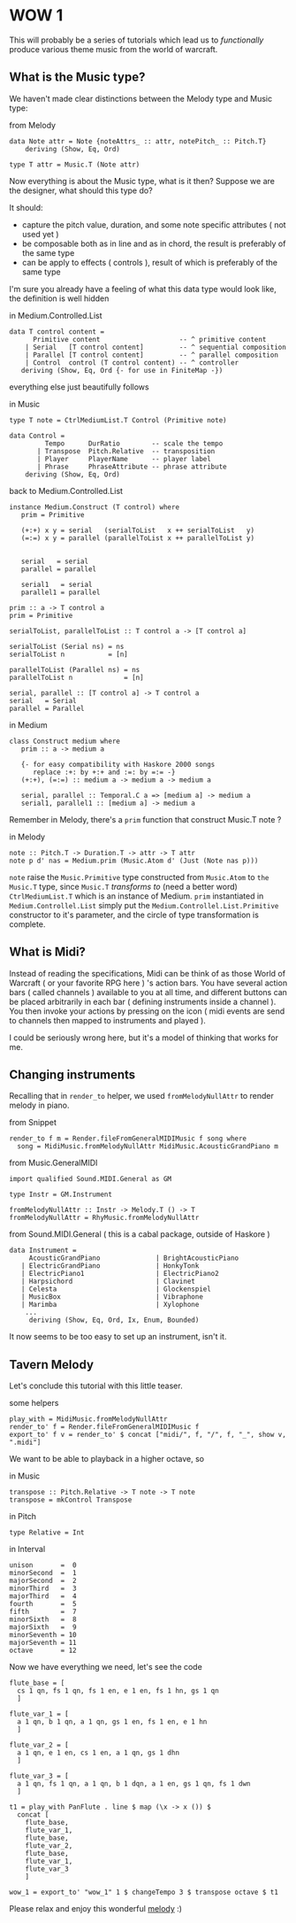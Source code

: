 WOW 1
=====

This will probably be a series of tutorials which lead us to _functionally_ produce various theme music from the world of warcraft.

What is the Music type?
----------------------

We haven't made clear distinctions between the Melody type and Music type:

from Melody

	data Note attr = Note {noteAttrs_ :: attr, notePitch_ :: Pitch.T}
	    deriving (Show, Eq, Ord)

	type T attr = Music.T (Note attr)

Now everything is about the Music type, what is it then? Suppose we are the designer, what should this type do?

It should:

* capture the pitch value, duration, and some note specific attributes ( not used yet )
* be composable both as in line and as in chord, the result is preferably of the same type
* can be apply to effects ( controls ), result of which is preferably of the same type

I'm sure you already have a feeling of what this data type would look like, the definition is well hidden

in Medium.Controlled.List

	data T control content =
	      Primitive content                    -- ^ primitive content
	    | Serial   [T control content]         -- ^ sequential composition
	    | Parallel [T control content]         -- ^ parallel composition
	    | Control  control (T control content) -- ^ controller
	   deriving (Show, Eq, Ord {- for use in FiniteMap -})

everything else just beautifully follows

in Music

	type T note = CtrlMediumList.T Control (Primitive note)
	
	data Control =
	         Tempo      DurRatio        -- scale the tempo
	       | Transpose  Pitch.Relative  -- transposition
	       | Player     PlayerName      -- player label
	       | Phrase     PhraseAttribute -- phrase attribute
	    deriving (Show, Eq, Ord)

back to Medium.Controlled.List

	instance Medium.Construct (T control) where
	   prim = Primitive

	   (+:+) x y = serial   (serialToList   x ++ serialToList   y)
	   (=:=) x y = parallel (parallelToList x ++ parallelToList y)


	   serial   = serial
	   parallel = parallel

	   serial1   = serial
	   parallel1 = parallel

	prim :: a -> T control a
	prim = Primitive

	serialToList, parallelToList :: T control a -> [T control a]

	serialToList (Serial ns) = ns
	serialToList n           = [n]

	parallelToList (Parallel ns) = ns
	parallelToList n             = [n]

	serial, parallel :: [T control a] -> T control a
	serial   = Serial
	parallel = Parallel

in Medium

	class Construct medium where
	   prim :: a -> medium a

	   {- for easy compatibility with Haskore 2000 songs
	      replace :+: by +:+ and :=: by =:= -}
	   (+:+), (=:=) :: medium a -> medium a -> medium a

	   serial, parallel :: Temporal.C a => [medium a] -> medium a
	   serial1, parallel1 :: [medium a] -> medium a

Remember in Melody, there's a `prim` function that construct Music.T note ?

in Melody

	note :: Pitch.T -> Duration.T -> attr -> T attr
	note p d' nas = Medium.prim (Music.Atom d' (Just (Note nas p)))

`note` raise the `Music.Primitive` type constructed from `Music.Atom` to `the Music.T` type, since `Music.T` _transforms to_ (need a better word) `CtrlMediumList.T` which is an instance of Medium. `prim` instantiated in `Medium.Controllel.List` simply put the `Medium.Controllel.List.Primitive` constructor to it's parameter, and the circle of type transformation is complete.


What is Midi?
--------------

Instead of reading the specifications, Midi can be think of as those World of Warcraft ( or your favorite RPG here ) 's action bars. You have several action bars ( called channels ) available to you at all time, and different buttons can be placed arbitrarily in each bar ( defining instruments inside a channel ). You then invoke your actions by pressing on the icon ( midi events are send to channels then mapped to instruments and played ).

I could be seriously wrong here, but it's a model of thinking that works for me.


Changing instruments
---------------------

Recalling that in `render_to` helper, we used `fromMelodyNullAttr` to render melody in piano.

from Snippet
	
	render_to f m = Render.fileFromGeneralMIDIMusic f song where
	  song = MidiMusic.fromMelodyNullAttr MidiMusic.AcousticGrandPiano m

from Music.GeneralMIDI

	import qualified Sound.MIDI.General as GM
	
	type Instr = GM.Instrument

	fromMelodyNullAttr :: Instr -> Melody.T () -> T
	fromMelodyNullAttr = RhyMusic.fromMelodyNullAttr


from Sound.MIDI.General ( this is a cabal package, outside of Haskore )

	data Instrument =
	     AcousticGrandPiano              | BrightAcousticPiano
	   | ElectricGrandPiano              | HonkyTonk
	   | ElectricPiano1                  | ElectricPiano2
	   | Harpsichord                     | Clavinet
	   | Celesta                         | Glockenspiel
	   | MusicBox                        | Vibraphone
	   | Marimba                         | Xylophone
		...
	     deriving (Show, Eq, Ord, Ix, Enum, Bounded)

It now seems to be too easy to set up an instrument, isn't it.

Tavern Melody
--------------

Let's conclude this tutorial with this little teaser.

some helpers

	play_with = MidiMusic.fromMelodyNullAttr
	render_to' f = Render.fileFromGeneralMIDIMusic f
	export_to' f v = render_to' $ concat ["midi/", f, "/", f, "_", show v, ".midi"]

We want to be able to playback in a higher octave, so

in Music

	transpose :: Pitch.Relative -> T note -> T note
	transpose = mkControl Transpose

in Pitch
	
	type Relative = Int
	
in Interval

	unison       =  0
	minorSecond  =  1
	majorSecond  =  2
	minorThird   =  3
	majorThird   =  4
	fourth       =  5
	fifth        =  7
	minorSixth   =  8
	majorSixth   =  9
	minorSeventh = 10
	majorSeventh = 11
	octave       = 12 

Now we have everything we need, let's see the code

	flute_base = [
	  cs 1 qn, fs 1 qn, fs 1 en, e 1 en, fs 1 hn, gs 1 qn
	  ]

	flute_var_1 = [
	  a 1 qn, b 1 qn, a 1 qn, gs 1 en, fs 1 en, e 1 hn
	  ]

	flute_var_2 = [
	  a 1 qn, e 1 en, cs 1 en, a 1 qn, gs 1 dhn
	  ]

	flute_var_3 = [
	  a 1 qn, fs 1 qn, a 1 qn, b 1 dqn, a 1 en, gs 1 qn, fs 1 dwn
	  ]

	t1 = play_with PanFlute . line $ map (\x -> x ()) $ 
	  concat [
	    flute_base,
	    flute_var_1,
	    flute_base,
	    flute_var_2,
	    flute_base,
	    flute_var_1,
	    flute_var_3
	    ]

	wow_1 = export_to' "wow_1" 1 $ changeTempo 3 $ transpose octave $ t1

Please relax and enjoy this wonderful [melody](../midi/wow_1/wow_1_1.midi?raw=true) :)